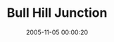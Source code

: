 ---
_schema: default
title: Bull Hill Junction
link: https://www.geocaching.com/geocache/GCH1CF
owner: eagleflyby
date: 2005-11-05 00:00:20
log_type: Found it
display_coords: N 41° 26.598' W 073° 57.104'
latitude: '41.4433'
longitude: '-73.951733'
first_stage: false
bogus: false
zhanna_log:  >-
  Hi, EFB!


  Bull Hill Junction was the first of two of your caches we Northeast PA adventurers found on this beautiful November Saturday. Our day began early: we left home at 7:30am, determined to fully enjoy the forecasted warmth and sunshine, as well as make the most of one of the last weekends before the exceptionally short, dark days of Winter set in. Arriving just under two hours later at the suggested parking area, we followed the rocky blue-blazed Lone Star Trail north, bypassing the Split Rock, and then west to the junction.


  Here we all felt the need for a little break. I turned on my GPSr and we discovered that your cache was conveniently located less than 100 feet away from where we stood. The cache was well hidden, but the coordinates were excellent and the three of us spotted it simultaneously. We had some fun taking photos while signing the logbook, and then I decided to take the tick tweezers (just in case!) in exchange for the homemade signature items left by Rich. A few hikers passed through the junction while we were busy at the cache site, but overall this part of our hike was quiet and peaceful.


  After rehiding the cache, we chose the white-blazed Washburn Trail and followed it south toward the summit of Bull Hill, en route to amazing views, an NGS tri-station, and another cache of yours. Thanks for a great start to a lovely mid-Fall day of hiking, exploring, and enjoying the breathtaking views of the East Hudson Highlands. Our story continues at Mt. Taurus!


  Zhanna
rich_log:  >-
  Howdy, EFB!


  Mostly due to the fact that I have a backlog of caches from as far back as June, and also because I’ve been more intent on hiking in new areas, I haven’t been going out specifically with geocaching in mind for the past several months. If there happens to be a cache nearby or along the trail, we’ll usually stop for it, but seldom do we go too far out of our way for them. We’ve tried to limit our focus to the hike itself, and lately we’ve found ourselves very interested in the Hudson Highlands, both the west and east sides of the river. This was our first visit to Mt. Taurus. Zhanna found a hike review on the ‘Net the other day and it sounded interesting enough, and of about the right length for a day-trip this time of year.


  We met around 7:30am, arriving about 1¾ hours later at the Lone Star trailhead parking area off Fishkill Road. The sun was shining brightly, temps cool but warming, and the air calm. The weather was already looking awesome for early November. Our goal today was a 6-mile circuit hike to the summit of Bull Hill (~1200 feet above the parking spot!) via the Lone Star, Washburn, Undercliff, Nelsonville and Split Rock trails.


  Zhanna had brought cache description printouts for several of the nearby caches as well as for the NGS tri-station, and she had preprogrammed her GPSr with the coordinates so that we could quickly locate these points along the way. At the junction of the (G) and (W) trails (we now have all of the NYNJTC maps), we took a rest break and looked for the first cache. This one was an easy find. The container was well hidden, and everything inside was in good condition. After signing the logbook, I left a couple of my signature geo-magnets in exchange for the tweezers/magnifier, which I gave to Zhanna to keep in her backpack. We snacked a bit while goofing around for snapshots. Then it was back to the trail, and onward and upward. So far, we were enjoying the hike and the area immensely!


  Thanks for placing this cache and adding to our day’s adventures.


  (This tale is continued in my log for your Mount Taurus cache.)


  ~Rich in NEPA~
image_gallery_zh: gallery3
image_gallery_zh_class: single
image_gallery_r: gallery4 
image_gallery_r_class: single
post_id: 16
---